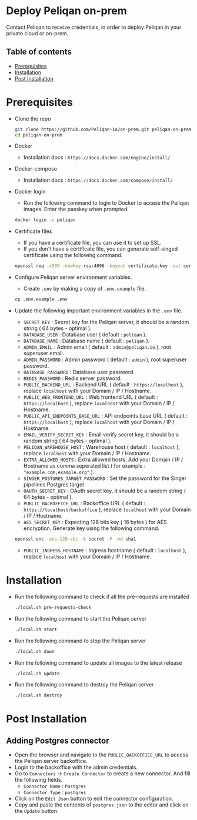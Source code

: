 # Deploy Peliqan on-prem

Contact Peliqan to receive credentials, in order to deploy Peliqan in your private cloud or on-prem.

## Table of contents
- [Prerequisites](#prerequisites)
- [Installation](#installation)
- [Post Installation](#post-installation)

# Prerequisites
- Clone the repo
    ```bash
    git clone https://github.com/Peliqan-io/on-prem.git peliqan-on-prem
    cd peliqan-on-prem
    ```
  

- Docker
  - Installation docs : `https://docs.docker.com/engine/install/`
  

- Docker-compose
  - Installation docs : `https://docs.docker.com/compose/install/`
  

- Docker login
  - Run the following command to login to Docker to access the Peliqan images. Enter the passkey when prompted.
  ```bash
  docker login -u peliqan
  ```

- Certificate files
  - If you have a certificate file, you can use it to set up SSL.
  - If you don't have a certificate file, you can generate self-singed certificate using the following command.
  ```bash
  openssl req -x509 -newkey rsa:4096 -keyout certificate.key -out certificate.crt -days 365
  ```


- Configure Peliqan server environment variables.
  - Create `.env` by making a copy of `.env.example` file.
  ```bash
  cp .env.example .env
  ```
  

- Update the following important environment variables in the `.env` file.

  - `SECRET_KEY` : Secret key for the Peliqan server, it should be a random string ( 64 bytes - optimal ).
  - `DATABASE_USER` : Database user ( default : `peliqan` ).
  - `DATABASE_NAME` : Database name ( default : `peliqan` ).
  - `ADMIN_EMAIL` : Admin email ( default : `admin@peliqan.io` ), root superuser email.
  - `ADMIN_PASSWORD` : Admin password ( default : `admin` ), root superuser password.
  - `DATABASE_PASSWORD` : Database user password.
  - `REDIS_PASSWORD` : Redis server password.
  - `PUBLIC_BACKEND_URL` : Backend URL ( default : `https://localhost` ), replace `localhost` with your Domain / IP / Hostname.
  - `PUBLIC_WEB_FRONTEND_URL` : Web frontend URL ( default : `https://localhost` ), replace `localhost` with your Domain / IP / Hostname.
  - `PUBLIC_API_ENDPOINTS_BASE_URL` : API endpoints base URL ( default : `https://localhost` ), replace `localhost` with your Domain / IP / Hostname.
  - `EMAIL_VERIFY_SECRET_KEY` : Email verify secret key, it should be a random string ( 64 bytes - optimal ).
  - `PELIQAN_WAREHOUSE_HOST` : Warehouse host ( default : `localhost` ), replace `localhost` with your Domain / IP / Hostname.
  - `EXTRA_ALLOWED_HOSTS` : Extra allowed hosts. Add your Domain / IP / Hostname as comma seperated list ( for example : `"example.com,example.org"` ).
  - `SINGER_POSTGRES_TARGET_PASSWORD` : Set the password for the Singer pipelines Postgres target.
  - `OAUTH_SECRET_KEY` : OAuth secret key, it should be a random string ( 64 bytes - optimal ).
  - `PUBLIC_BACKOFFICE_URL` : Backoffice URL ( default : `https://localhost/backoffice` ), replace `localhost` with your Domain / IP / Hostname.
  - `AES_SECRET_KEY` : Expecting 128 bits key ( 16 bytes ) for AES encryption. Generate key using the following command.
  ```bash
  openssl enc -aes-128-cbc -k secret -P -md sha1
  ```
  - `PUBLIC_INGRESS_HOSTNAME` : Ingress hostname ( default : `localhost` ), replace `localhost` with your Domain / IP / Hostname.

# Installation
- Run the following command to check if all the pre-requests are installed
  ```bash
  ./local.sh pre-requests-check
  ```
- Run the following command to start the Peliqan server
  ```bash
  ./local.sh start
  ```
- Run the following command to stop the Peliqan server
  ```bash
  ./local.sh down
  ```
- Run the following command to update all images to the latest release
  ```bash
  ./local.sh update
  ```
- Run the following command to destroy the Peliqan server
  ```bash
  ./local.sh destroy
  ```

# Post Installation

## Adding Postgres connector
- Open the browser and navigate to the `PUBLIC_BACKOFFICE_URL` to access the Peliqan server backoffice.
- Login to the backoffice with the admin credentials.
- Go to `Connectors` -> `Create Connector` to create a new connector. And fill the following fields.
  - `Connector Name` : `Postgres`
  - `Connector Type` : `postgres`
- Click on the `Edit Json` button to edit the connector configuration.
- Copy and paste the contents of `postgres.json` to the editor and click on the `Update` button.
